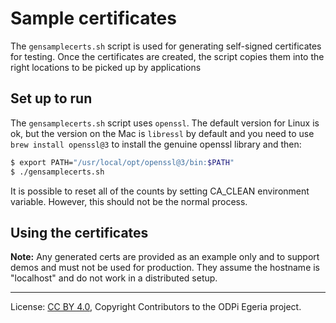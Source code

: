<!-- SPDX-License-Identifier: CC-BY-4.0 -->
<!-- Copyright Contributors to the Egeria project. -->

# Sample certificates

The `gensamplecerts.sh` script is used for generating self-signed certificates for testing.
Once the certificates are created, the script copies them into the right locations to be picked up by applications

## Set up to run

The `gensamplecerts.sh` script uses `openssl`.  The default version for Linux is ok, but the version on the Mac is `libressl` by default and you need to use `brew install openssl@3` to install the genuine openssl library and then:

```bash
$ export PATH="/usr/local/opt/openssl@3/bin:$PATH"
$ ./gensamplecerts.sh
```

It is possible to reset all of the counts by setting CA_CLEAN environment variable.  However, this should not be the normal process. 

## Using the certificates

**Note:** Any generated certs are provided as an example only and to support demos and must not be used for production.  They assume the hostname is "localhost" and do not work in a distributed setup.

----
License: [CC BY 4.0](https://creativecommons.org/licenses/by/4.0/),
Copyright Contributors to the ODPi Egeria project.
